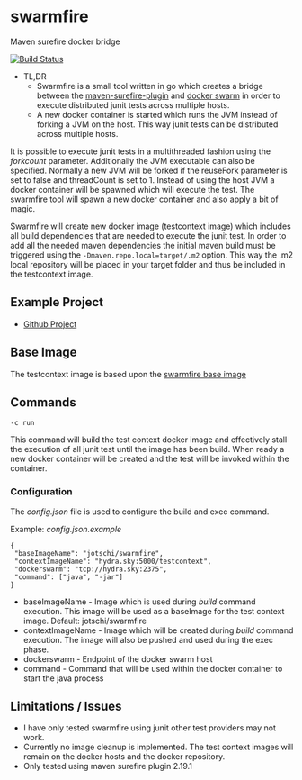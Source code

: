 # swarmfire

Maven surefire docker bridge

[![Build Status](https://secure.travis-ci.org/Jotschi/swarmfire.png)](http://travis-ci.org/Jotschi/swarmfire)


* TL,DR
   * Swarmfire is a small tool written in go which creates a bridge between the [maven-surefire-plugin](https://maven.apache.org/surefire/maven-surefire-plugin/) and [docker swarm](https://docs.docker.com/swarm/) in order to execute distributed junit tests across multiple hosts.
   * A new docker container is started which runs the JVM instead of forking a JVM on the host. This way junit tests can be distributed across multiple hosts.

It is possible to execute junit tests in a multithreaded fashion using the *forkcount* parameter. Additionally the JVM executable can also be specified.
Normally a new JVM will be forked if the reuseFork parameter is set to false and threadCount is set to 1.
Instead of using the host JVM a docker container will be spawned which will execute the test. The swarmfire tool will spawn a new docker container and also apply a bit of magic.

Swarmfire will create new docker image (testcontext image) which includes all build dependencies that are needed to execute the junit test. In order to add all the needed maven dependencies the initial maven build must be triggered using the ```-Dmaven.repo.local=target/.m2``` option. This way the .m2 local repository will be placed in your target folder and thus be included in the testcontext image.

## Example Project

* [Github Project](https://github.com/Jotschi/swarmfire-example)

## Base Image

The testcontext image is based upon the [swarmfire base image](https://hub.docker.com/r/jotschi/swarmfire/)

## Commands

```-c run```

This command will build the test context docker image and effectively stall the execution of all junit test until the image has been build.
When ready a new docker container will be created and the test will be invoked within the container.

### Configuration

The *config.json*  file is used to configure the build and exec command.

Example: *config.json.example*

```
{
 "baseImageName": "jotschi/swarmfire",
 "contextImageName": "hydra.sky:5000/testcontext",
 "dockerswarm": "tcp://hydra.sky:2375",
 "command": ["java", "-jar"]
}
```

* baseImageName - Image which is used during *build* command execution. This image will be used as a baseImage for the test context image. Default: jotschi/swarmfire
* contextImageName - Image which will be created during *build* command execution. The image will also be pushed and used during the exec phase.
* dockerswarm - Endpoint of the docker swarm host
* command - Command that will be used within the docker container to start the java process

## Limitations / Issues

* I have only tested swarmfire using junit other test providers may not work.
* Currently no image cleanup is implemented. The test context images will remain on the docker hosts and the docker repository.
* Only tested using maven surefire plugin 2.19.1
